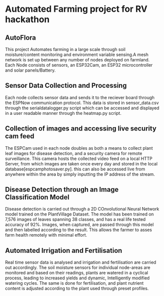 # Automated Farming project for RV hackathon
## AutoFlora 
This project Automates farming in a large scale through soil moisture/content monitoring and environment variable sensing.A mesh network is set up between any number of nodes deployed on farmland. Each Node consists of sensors, an ESP32Cam, an ESP32 microcontroller and solar panels/Battery.

## Sensor Data Collection and Processing
Each node collects sensor data and sends it to the reciever board through the ESPNow communication protocol. This data is stored in sensor_data.csv through the 
serialdatalogger.py script which can be accessed and displayed in a user readable manner through the heatmap.py script. 

## Collection of images and accessing live security cam feed
The ESPCam used in each node doubles as both a means to collect plant leaf images for disease detection, and a security camera for remote surveillance. 
This camera hosts the collected video feed on a local HTTP Server, from which images are taken once every day and stored in the local database[espcamphotosaver.py]. this can also be accessed live from anywhere within the area by simply inputting the IP address of the stream.

## Disease Detection through an Image Classification Model
Disease detection is carried out through a 2D COnvolutional Neural Network model trained on the PlantVillage Dataset. The model has been trained on 7,576 images of leaves spanning 38 classes, and has a real life tested accuracy of 92%. Images, when captured, are passed through this model and then labelled according to the result. This allows the farmer to asses farm health remotely with minimal effort.

## Automated Irrigation and Fertilisation
Real time sensor data is analysed and irrigation and fertilisation are carried out accordingly. The soil moisture sensors for individual node-areas are monitored and based on their readings, plants are watered in a cyclical process, leading to increased yields and dynamic, Intelligently modified watering cycles. The same is done for fertilisation, and plant nutrient content is adjusted according to the plant used through preset profiles.



